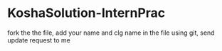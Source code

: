 # KoshaSolution-InternPrac
fork the the file, add your name and clg name in the file using git, send update request to me
